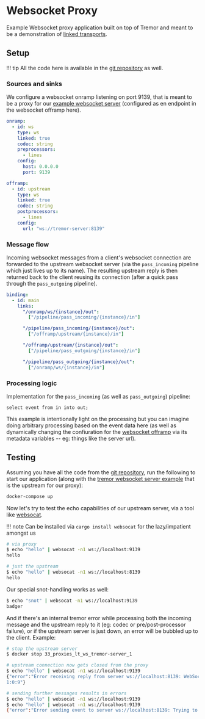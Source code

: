 # Websocket Proxy

Example Websocket proxy application built on top of Tremor and meant to be a demonstration of [linked transports](../../../Operations/linked-transports.md).

## Setup

!!! tip
    All the code here is available in the [git repository](https://github.com/tremor-rs/tremor-www-docs/tree/main/docs/workshop/examples/33_proxies_lt_ws) as well.

### Sources and sinks

We configure a websocket onramp listening on port 9139, that is meant to be a proxy for our [example websocket server](../31_servers_lt_ws/README.md) (configured as en endpoint in the websocket offramp here).

```yaml
onramp:
  - id: ws
    type: ws
    linked: true
    codec: string
    preprocessors:
      - lines
    config:
      host: 0.0.0.0
      port: 9139

offramp:
  - id: upstream
    type: ws
    linked: true
    codec: string
    postprocessors:
      - lines
    config:
      url: "ws://tremor-server:8139"
```

### Message flow

Incoming websocket messages from a client's websocket connection are forwarded to the upstream websocket server (via the `pass_incoming` pipeline which just lives up to its name). The resulting upstream reply is then returned back to the client reusing its connection (after a quick pass through the `pass_outgoing` pipeline).

```yaml
binding:
  - id: main
    links:
      "/onramp/ws/{instance}/out":
        ["/pipeline/pass_incoming/{instance}/in"]

      "/pipeline/pass_incoming/{instance}/out":
        ["/offramp/upstream/{instance}/in"]

      "/offramp/upstream/{instance}/out":
        ["/pipeline/pass_outgoing/{instance}/in"]

      "/pipeline/pass_outgoing/{instance}/out":
        ["/onramp/ws/{instance}/in"]
```

### Processing logic

Implementation for the `pass_incoming` (as well as `pass_outgoing`) pipeline:

```trickle
select event from in into out;
```

This example is intentionally light on the processing but you can imagine doing arbitrary processing based on the event data here (as well as dynamically changing the confiuration for the [websocket offramp](../../../Artefacts/offramps.md#ws) via its metadata variables --  eg: things like the server url).

## Testing

Assuming you have all the code from the [git repository](https://github.com/tremor-rs/tremor-www-docs/tree/main/docs/workshop/examples/33_proxies_lt_ws), run the following to start our application (along with the [tremor websocket server example](../31_servers_lt_ws/README.md) that is the upstream for our proxy):

```sh
docker-compose up
```

Now let's try to test the echo capabilities of our upstream server, via a tool like [websocat](https://github.com/vi/websocat).

!!! note
    Can be installed via `cargo install websocat` for the lazy/impatient amongst us

```sh
# via proxy
$ echo "hello" | websocat -n1 ws://localhost:9139
hello

# just the upstream
$ echo "hello" | websocat -n1 ws://localhost:8139
hello
```

Our special snot-handling works as well:

```sh
$ echo "snot" | websocat -n1 ws://localhost:9139
badger
```

And if there's an internal tremor error while processing both the incoming message and the upstream reply to it (eg: codec or pre/post-processor failure), or if the upstream server is just down, an error will be bubbled up to the client. Example:

```sh
# stop the upstream server
$ docker stop 33_proxies_lt_ws_tremor-server_1

# upstream connection now gets closed from the proxy
$ echo "hello" | websocat -n1 ws://localhost:9139
{"error":"Error receiving reply from server ws://localhost:8139: WebSocket protocol error: Connection reset without closing handshake","event_id":"
1:0:9"}

# sending further messages results in errors
$ echo "hello" | websocat -n1 ws://localhost:9139
$ echo "hello" | websocat -n1 ws://localhost:9139
{"error":"Error sending event to server ws://localhost:8139: Trying to work with closed connection","event_id":"1:0:10"}
```
